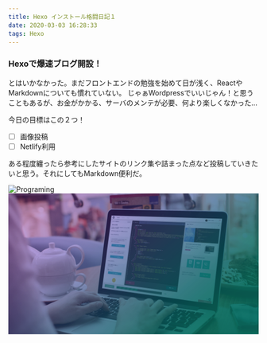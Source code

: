 ```yaml
---
title: Hexo インストール格闘日記１
date: 2020-03-03 16:28:33
tags: Hexo
---
```


### Hexoで爆速ブログ開設！
とはいかなかった。まだフロントエンドの勉強を始めて日が浅く、ReactやMarkdownについても慣れていない。
じゃぁWordpressでいいじゃん！と思うこともあるが、お金がかかる、サーバのメンテが必要、何より楽しくなかった…

今日の目標はこの２つ！
- [ ] 画像投稿
- [ ] Netlify利用

ある程度纏ったら参考にしたサイトのリンク集や詰まった点など投稿していきたいと思う。それにしてもMarkdown便利だ。

![Programing](top.png)
![Programing2](source/_posts/hexo-install01/top.png)
